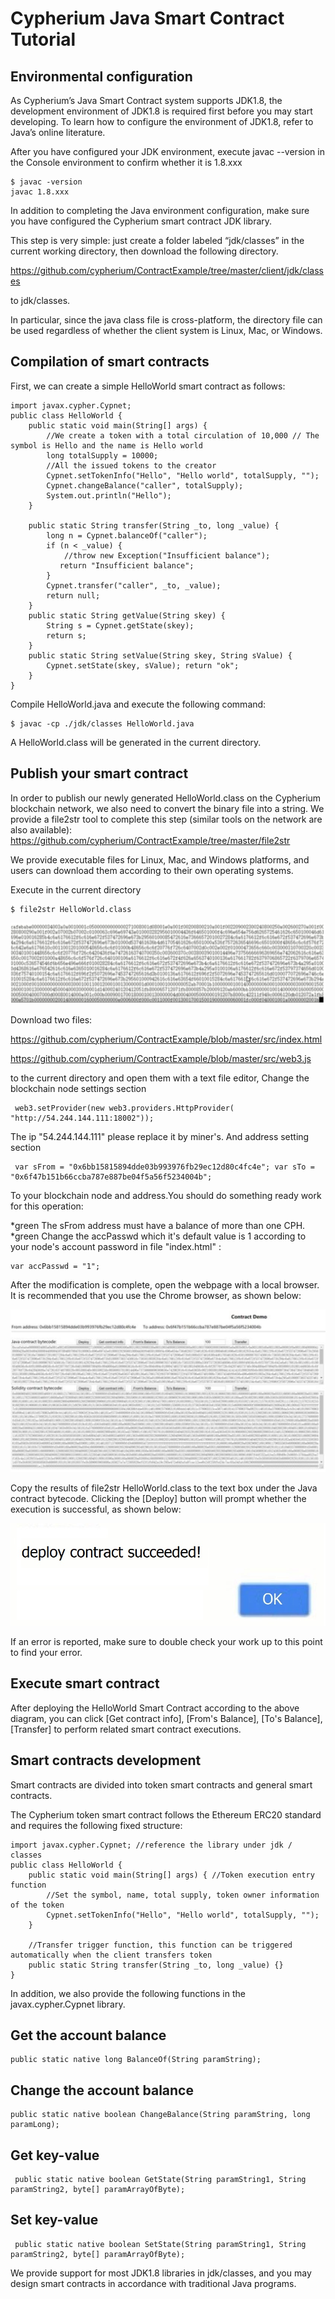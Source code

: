 # Cypherium Java Smart Contract Tutorial

## Environmental configuration
As Cypherium’s Java Smart Contract system supports JDK1.8, the development environment of JDK1.8 is required first before you may start developing. To learn how to configure the environment of JDK1.8, refer to Java’s online literature.

After you have configured your JDK environment, execute javac --version in the Console environment to confirm whether it is 1.8.xxx

```
$​ javac -version 
javac 1.8.xxx
```

In addition to completing the Java environment configuration, make sure you have configured the Cypherium smart contract JDK library.

This step is very simple: just create a folder labeled “jdk/classes” in the current working directory, then download the following directory.

https://github.com/cypherium/ContractExample/tree/master/client/jdk/classes


to jdk/classes.

In particular, since the java class file is cross-platform, the directory file can be used regardless of whether the client system is Linux, Mac, or Windows.

## Compilation of smart contracts
First, we can create a simple HelloWorld smart contract as follows:

```
import​ javax.cypher.Cypnet; 
public​ class HelloWorld {
    public​ ​static​ ​void​ main(​String​[] args) {
        //We create a token with a total circulation of 10,000 // The symbol is Hello and the name is Hello world 
        long​ totalSupply = ​10000​;
        //All the issued tokens to the creator
        Cypnet.setTokenInfo(​"Hello"​, ​"Hello world"​, totalSupply, ​""​); 
        Cypnet.changeBalance(​"caller"​, totalSupply);
        System.out.​println​(​"Hello"​); 
    }

    public​ ​static​ ​String​ ​transfer​(​String​ _to, ​long​ _value) { 
        long​ n = Cypnet.balanceOf(​"caller"​);
        if​ (n < _value) {
            //throw new Exception("Insufficient balance");
        ​   return​ ​"Insufficient balance"​;
        }
        Cypnet.​transfer​(​"caller"​, _to, _value);
        return​ null;
    }
    public​ ​static​ ​String​ getValue(​String​ skey) {
        String​ s = Cypnet.getState(skey);
        return​ s;
    }
    public​ ​static​ ​String​ setValue(​String​ skey, ​String​ sValue) {
        Cypnet.setState(skey, sValue); return​ ​"ok"​;
    }
}    
```

Compile HelloWorld.java and execute the following command:

```
$​ javac -cp ./jdk/classes HelloWorld.java
```

A HelloWorld.class will be generated in the current directory.

## Publish your smart contract
In order to publish our newly generated HelloWorld.class on the Cypherium blockchain network, we also need to convert the binary file into a string. We provide a file2str tool to complete this step (similar tools on the network are also available):
https://github.com/cypherium/ContractExample/tree/master/file2str

We provide executable files for Linux, Mac, and Windows platforms, and users can download them according to their own operating systems.

Execute in the current directory

```
$​ file2str HelloWorld.class
```

![](./smart_contract_tuto1.png)

Download two files:

https://github.com/cypherium/ContractExample/blob/master/src/index.html

https://github.com/cypherium/ContractExample/blob/master/src/web3.js

to the current directory and open them with a text file editor, Change the blockchain node settings section
```
 web3.setProvider(​new web3​.providers.HttpProvider(​"http://54.244.144.111:18002"​));
```
The ip "54.244.144.111" please replace it by miner's.
And address setting section
```
 var​ sFrom = ​"0x6bb15815894dde03b993976fb29ec12d80c4fc4e"​; var​ sTo = ​"0x6f47b151b66ccba787e887be04f5a56f5234004b"​;
```
To your blockchain node and address.You should do something ready work for this operation:

 *green The sFrom address must have a balance of more than one CPH.
 *green Change the accPasswd which it's default value is 1 according to your node's account password in file "index.html" :
 ```
 var accPasswd = "1";
 ```
After the modification is complete, open the webpage with a local browser. It is recommended that you use the Chrome browser, as shown below:

![](./smart_contract_tuto2.png)

Copy the results of file2str HelloWorld.class to the text box under the Java contract bytecode. Clicking the [Deploy] button will prompt whether the execution is successful, as shown below:

![](./smart_contract_tuto3.jpeg)

If an error is reported, make sure to double check your work up to this point to find your error.

## Execute smart contract
After deploying the HelloWorld Smart Contract according to the above diagram, you can click [Get contract info], [From's Balance], [To's Balance], [Transfer] to perform related smart contract executions.

## Smart contracts​ ​development
Smart contracts are divided into token smart contracts and general smart contracts.

The Cypherium token smart contract follows the Ethereum ERC20 standard and requires the following fixed structure:

```
import​ javax.cypher.Cypnet; ​//reference the library under jdk / classes 
public​ ​class​ ​HelloWorld​ {
    ​public​ ​static​ ​void​ ​main​(String[] args) { ​//Token execution entry function 
        ​//Set the symbol, name, total supply, token owner information of the token
        Cypnet.setTokenInfo(​"Hello"​, ​"Hello world"​, totalSupply, ​""​); 
    }

    ​//Transfer trigger function, this function can be triggered automatically when the client transfers token
    ​public​ ​static​ String ​transfer​(String _to, ​long​ _value) {} 
}
```

In addition, we also provide the following functions in the javax.cypher.Cypnet library.

## Get the account balance
```
public​ ​static​ ​native​ ​long​ ​BalanceOf​(String paramString);
```

## Change the account balance
```
public​ ​static​ ​native​ ​boolean​ ​ChangeBalance​(String paramString, ​long​ paramLong);
```

## Get key-value
```
 public​ ​static​ ​native​ ​boolean​ GetState(​String​ paramString1, ​String​ paramString2, byte​[] paramArrayOfByte);
```

## Set key-value
```
 public​ ​static​ ​native​ ​boolean​ SetState(​String​ paramString1, ​String​ paramString2, byte​[] paramArrayOfByte);
```

We provide support for most JDK1.8 libraries in jdk/classes, and you may design smart contracts in accordance with traditional Java programs.

